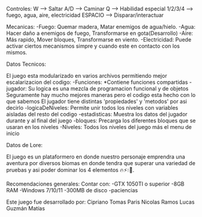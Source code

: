 Controles:
W       --> Saltar
A/D     --> Caminar
Q       --> Habilidad especial
1/2/3/4 --> fuego, agua, aire, electricidad
ESPACIO --> Disparar/interactuar

Mecanicas:
-Fuego: Quemar madera, Matar enemigos de agua/hielo.
-Agua: Hacer daño a enemigos de fuego, Transformarse en gota(Desarrollo)
-Aire: Más rapido, Mover bloques, Transformarse en viento.
-Electricidad: Puede activar ciertos mecanismos simpre y cuando este en contacto con los mismos.


Datos Tecnicos:

El juego esta modularizado en varios archivos permitiendo mejor escalarizacion del codigo:
    -Funciones:
        *Contiene funciones compartidas
        -jugador:
            Su logica es una mezcla de programacion funcional y de objetos
            Seguramente hay mucho mejores maneras pero el codigo esta hecho con lo que sabemos
            El jugador tiene distintas 'propiedades' y 'metodos' por asi decirlo
        -logicaDeNiveles:
            Permite unir todos los niveles con variables aisladas del resto del codigo
        -estadisticas:
            Muestra los datos del jugador durante y al final del juego
        -bloques:
            Precarga los diferentes bloques que se usaran en los niveles
    -Niveles:
        Todos los niveles del juego más el menu de inicio

Datos de Lore:

El juego es un plataformero en donde nuestro personaje emprendra una aventura por diversos biomas en donde tendra que superar una variedad de pruebas y asi poder dominar los 4 elementos 🔥⚡💧🍃.

Recomendaciones generales:
Contar con: 
-GTX 1050TI o superior
-8GB RAM
-Windows 7/10/11
-300MB de disco
-paciencias


Este juego fue desarrollado por:
Cipriano Tomas 
Paris Nicolas
Ramos Lucas
Guzmán Matías
